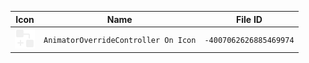 | Icon | Name | File ID |
| ---  | ---  | ---     |
| ![](AnimatorOverrideController%20On%20Icon.png) | `AnimatorOverrideController On Icon` | `-4007062626885469974` |
